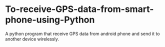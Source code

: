# To-receive-GPS-data-from-smart-phone-using-Python
A python program that receive GPS data from android phone and send it to another device wirelessly.
